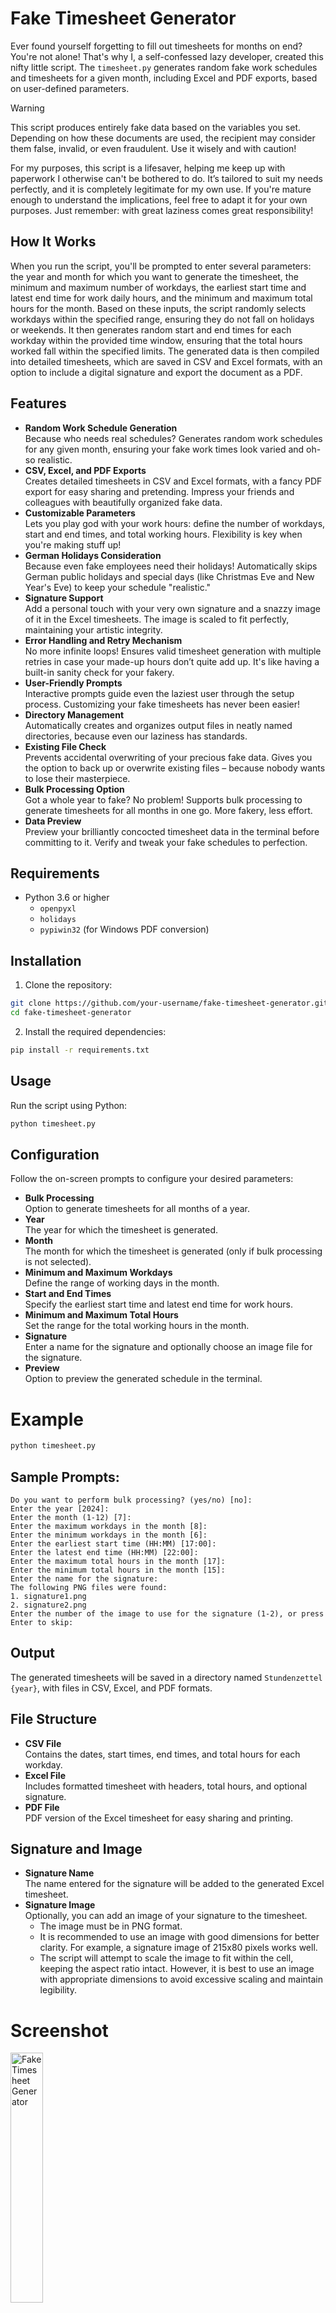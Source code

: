 # Fake Timesheet Generator
Ever found yourself forgetting to fill out timesheets for months on end? You're not alone! That's why I, a self-confessed lazy developer, created this nifty little script. The `timesheet.py` generates random fake work schedules and timesheets for a given month, including Excel and PDF exports, based on user-defined parameters.

> [!WARNING]
> This script produces entirely fake data based on the variables you set. Depending on how these documents are used, the recipient may consider them false, invalid, or even fraudulent. Use it wisely and with caution!

For my purposes, this script is a lifesaver, helping me keep up with paperwork I otherwise can't be bothered to do. It’s tailored to suit my needs perfectly, and it is completely legitimate for my own use. If you're mature enough to understand the implications, feel free to adapt it for your own purposes. Just remember: with great laziness comes great responsibility!

## How It Works
When you run the script, you'll be prompted to enter several parameters: the year and month for which you want to generate the timesheet, the minimum and maximum number of workdays, the earliest start time and latest end time for work daily hours, and the minimum and maximum total hours for the month. Based on these inputs, the script randomly selects workdays within the specified range, ensuring they do not fall on holidays or weekends. It then generates random start and end times for each workday within the provided time window, ensuring that the total hours worked fall within the specified limits. The generated data is then compiled into detailed timesheets, which are saved in CSV and Excel formats, with an option to include a digital signature and export the document as a PDF.

## Features
- **Random Work Schedule Generation**<br>Because who needs real schedules? Generates random work schedules for any given month, ensuring your fake work times look varied and oh-so realistic.
- **CSV, Excel, and PDF Exports**<br>Creates detailed timesheets in CSV and Excel formats, with a fancy PDF export for easy sharing and pretending. Impress your friends and colleagues with beautifully organized fake data.
- **Customizable Parameters**<br>Lets you play god with your work hours: define the number of workdays, start and end times, and total working hours. Flexibility is key when you're making stuff up!
- **German Holidays Consideration**<br>Because even fake employees need their holidays! Automatically skips German public holidays and special days (like Christmas Eve and New Year's Eve) to keep your schedule "realistic."
- **Signature Support**<br>Add a personal touch with your very own signature and a snazzy image of it in the Excel timesheets. The image is scaled to fit perfectly, maintaining your artistic integrity.
- **Error Handling and Retry Mechanism**<br>No more infinite loops! Ensures valid timesheet generation with multiple retries in case your made-up hours don’t quite add up. It's like having a built-in sanity check for your fakery.
- **User-Friendly Prompts**<br>Interactive prompts guide even the laziest user through the setup process. Customizing your fake timesheets has never been easier!
- **Directory Management**<br>Automatically creates and organizes output files in neatly named directories, because even our laziness has standards.
- **Existing File Check**<br>Prevents accidental overwriting of your precious fake data. Gives you the option to back up or overwrite existing files – because nobody wants to lose their masterpiece.
- **Bulk Processing Option**<br>Got a whole year to fake? No problem! Supports bulk processing to generate timesheets for all months in one go. More fakery, less effort.
- **Data Preview**<br>Preview your brilliantly concocted timesheet data in the terminal before committing to it. Verify and tweak your fake schedules to perfection.

## Requirements
- Python 3.6 or higher
    - `openpyxl`
    - `holidays`
    - `pypiwin32` (for Windows PDF conversion)

## Installation

1. Clone the repository:
```bash
git clone https://github.com/your-username/fake-timesheet-generator.git
cd fake-timesheet-generator
```

2. Install the required dependencies:
```bash
pip install -r requirements.txt
```

## Usage
Run the script using Python:
```bash
python timesheet.py
```

## Configuration
Follow the on-screen prompts to configure your desired parameters:

- **Bulk Processing**<br>Option to generate timesheets for all months of a year.
- **Year**<br>The year for which the timesheet is generated.
- **Month**<br>The month for which the timesheet is generated (only if bulk processing is not selected).
- **Minimum and Maximum Workdays**<br>Define the range of working days in the month.
- **Start and End Times**<br>Specify the earliest start time and latest end time for work hours.
- **Minimum and Maximum Total Hours**<br>Set the range for the total working hours in the month.
- **Signature**<br>Enter a name for the signature and optionally choose an image file for the signature.
- **Preview**<br>Option to preview the generated schedule in the terminal.

# Example
```bash
python timesheet.py
```

## Sample Prompts:
```
Do you want to perform bulk processing? (yes/no) [no]:
Enter the year [2024]:
Enter the month (1-12) [7]:
Enter the maximum workdays in the month [8]:
Enter the minimum workdays in the month [6]:
Enter the earliest start time (HH:MM) [17:00]:
Enter the latest end time (HH:MM) [22:00]:
Enter the maximum total hours in the month [17]:
Enter the minimum total hours in the month [15]:
Enter the name for the signature:
The following PNG files were found:
1. signature1.png
2. signature2.png
Enter the number of the image to use for the signature (1-2), or press Enter to skip:
```

## Output
The generated timesheets will be saved in a directory named `Stundenzettel {year}`, with files in CSV, Excel, and PDF formats.

## File Structure
- **CSV File**<br>Contains the dates, start times, end times, and total hours for each workday.
- **Excel File**<br>Includes formatted timesheet with headers, total hours, and optional signature.
- **PDF File**<br>PDF version of the Excel timesheet for easy sharing and printing.

## Signature and Image
- **Signature Name**<br>The name entered for the signature will be added to the generated Excel timesheet.
- **Signature Image**<br>Optionally, you can add an image of your signature to the timesheet.
    - The image must be in PNG format.
    - It is recommended to use an image with good dimensions for better clarity. For example, a signature image of 215x80 pixels works well.
    - The script will attempt to scale the image to fit within the cell, keeping the aspect ratio intact. However, it is best to use an image with appropriate dimensions to avoid excessive scaling and maintain legibility.

# Screenshot
<img src="https://github.com/ot2i7ba/FTGenerator/blob/main/assets/screenshot.png" width="32%" alt="Fake Timesheet Generator"> 

___

# License
This project is licensed under the **[MIT license](https://github.com/ot2i7ba/FTGenerator/blob/main/LICENSE)**, providing users with flexibility and freedom to use and modify the software according to their needs.

# Contributing
Contributions are welcome! Please fork the repository and submit a pull request for review.

# Disclaimer
This project is provided without warranties. Users are advised to review the accompanying license for more information on the terms of use and limitations of liability.

# Conclusion
Let's be honest: I'm way too lazy to fill out timesheets regularly. I mean, I've been known to forget them for months, sometimes even years! Instead of torturing myself with manually creating Excel tables and saving them as PDFs, I built this nifty little helper. It's customized to my needs, which is why the generated files are in German. 

Now, full disclosure: I'm not a professional programmer. I'm just a lazy guy who hates paperwork. So, if you find any bugs or glitches, feel free to laugh, cry, or let me know. But seriously, if you're as forgetful (or lazy) as I am, this script might just save your day (and your sanity)!
